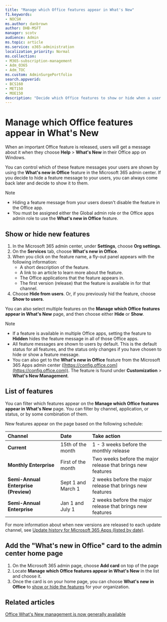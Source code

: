 ```yaml
---
title: "Manage which ‎Office‎ features appear in What's New"
f1.keywords:
- NOCSH
ms.author: danbrown
author: DHB-MSFT
manager: scotv
audience: Admin
ms.topic: article
ms.service: o365-administration
localization_priority: Normal
ms.collection:
- M365-subscription-management
- Adm_O365
- Adm_TOC
ms.custom: AdminSurgePortfolio
search.appverid:
- BCS160
- MET150
- MOE150
description: "Decide which Office features to show or hide when a user chooses Help > What's New in their Office app on Windows by using the 'What's new in Office' feature in the Microsoft 365 admin center."
---
```


# Manage which Office‎ features appear in What's New

When an important ‎Office‎ feature is released, users will get a message about it when they choose **Help** > **What's New** in their ‎‎Office‎‎ app on ‎Windows‎.

You can control which of these feature messages your users are shown by using the **What's new in Office** feature in the Microsoft 365 admin center. If you decide to hide a feature message to your users, you can always come back later and decide to show it to them.

> [!NOTE]
> - Hiding a feature message from your users doesn't disable the feature in the Office app.
> - You must be assigned either the Global admin role or the Office apps admin role to use the **What's new in Office** feature.

## Show or hide new features 

1. In the Microsoft 365 admin center, under **Settings**, choose **Org settings**.
2. On the **Services** tab, choose **What's new in Office**.
3. When you click on the feature name, a fly-out panel appears with the following information:
     - A short description of the feature.
     - A link to an article to learn more about the feature.
     - The Office applications that the feature appears in.
     - The first version (release) that the feature is available in for that channel.
4. Choose **Hide from users**. Or, if you previously hid the feature, choose **Show to users**.

You can also select multiple features on the **Manage which ‎Office‎ features appear in What's New** page, and then choose either **Hide** or **Show**.

> [!NOTE]
> - If a feature is available in multiple Office apps, setting the feature to **Hidden** hides the feature message in all of those Office apps.
> - All feature messages are shown to users by default. This is the default status for all features, and the status only changes if you have chosen to hide or show a feature message.
> - You can also get to the **What's new in Office** feature from the Microsoft 365 Apps admin center ([https://config.office.com](https://config.office.com)). The feature is found under **Customization** > **What's New Management**.

## List of features

You can filter which features appear on the **Manage which ‎Office‎ features appear in What's New** page. You can filter by channel, application, or status, or by some combination of them.

New features appear on the page based on the following schedule:

|Channel|Date|Take action|
|:-----|:-----|:-----|
|**Current** <br/> |15th of the month  <br/> |1 - 3 weeks before the monthly release <br/> |
|**Monthly Enterprise** <br/> |First of the month  <br/> |Two weeks before the major release that brings new features |
|**Semi-Annual Enterprise (Preview)** <br/> |Sept 1 and March 1 <br/> | 2 weeks before the major release that brings new features|
|**Semi-Annual Enterprise** <br/> |Jan 1 and July 1 <br/> | 2 weeks before the major release that brings new features<br/> |

For more information about when new versions are released to each update channel, see [Update history for Microsoft 365 Apps (listed by date)](/officeupdates/update-history-microsoft365-apps-by-date).

## Add the "What's new in Office" card to the admin center home page

1. On the Microsoft 365 admin page, choose **Add card** on top of the page
2. Locate **Manage which Office features appear in What's New** in the list and choose it.
3. Once the card is on your home page, you can choose **What's new in Office** to [show or hide the features](#show-or-hide-new-features) for your organization.


## Related articles

[Office What's New management is now generally available](https://techcommunity.microsoft.com/t5/microsoft-365-blog/office-what-s-new-management-is-now-generally-available/ba-p/1179954)